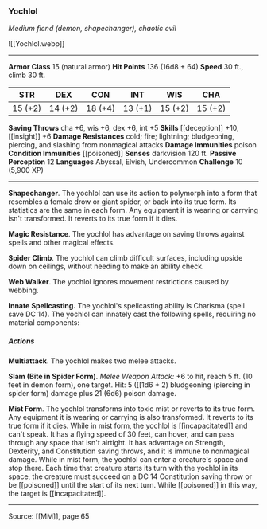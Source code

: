 ### Yochlol
_Medium fiend (demon, shapechanger), chaotic evil_

![[Yochlol.webp]]




---

**Armor Class** 15 (natural armor)
**Hit Points** 136 (16d8 + 64)
**Speed** 30 ft., climb 30 ft.

| STR     | DEX     | CON     | INT     | WIS     | CHA     |
|---------|---------|---------|---------|---------|---------|
| 15 (+2) | 14 (+2) | 18 (+4) | 13 (+1) | 15 (+2) | 15 (+2) |

**Saving Throws** cha +6, wis +6, dex +6, int +5
**Skills** [[deception]] +10, [[insight]] +6
**Damage Resistances** cold; fire; lightning; bludgeoning, piercing, and slashing from nonmagical attacks
**Damage Immunities** poison
**Condition Immunities** [[poisoned]]
**Senses** darkvision 120 ft.
**Passive Perception** 12
**Languages** Abyssal, Elvish, Undercommon
**Challenge** 10 (5,900 XP)

---

**Shapechanger**. The yochlol can use its action to polymorph into a form that resembles a female drow or giant spider, or back into its true form. Its statistics are the same in each form. Any equipment it is wearing or carrying isn't transformed. It reverts to its true form if it dies.

**Magic Resistance**. The yochlol has advantage on saving throws against spells and other magical effects.

**Spider Climb**. The yochlol can climb difficult surfaces, including upside down on ceilings, without needing to make an ability check.

**Web Walker**. The yochlol ignores movement restrictions caused by webbing.

**Innate Spellcasting.** The yochlol's spellcasting ability is Charisma (spell save DC 14). The yochlol can innately cast the following spells, requiring no material components:

##### Actions
**Multiattack**. The yochlol makes two melee attacks.

**Slam (Bite in Spider Form)**. _Melee Weapon Attack:_ +6 to hit, reach 5 ft. (10 feet in demon form), one target. Hit: 5 ([[1d6 + 2) bludgeoning (piercing in spider form) damage plus 21 (6d6) poison damage.

**Mist Form**. The yochlol transforms into toxic mist or reverts to its true form. Any equipment it is wearing or carrying is also transformed. It reverts to its true form if it dies. While in mist form, the yochlol is [[incapacitated]] and can't speak. It has a flying speed of 30 feet, can hover, and can pass through any space that isn't airtight. It has advantage on Strength, Dexterity, and Constitution saving throws, and it is immune to nonmagical damage. While in mist form, the yochlol can enter a creature's space and stop there. Each time that creature starts its turn with the yochlol in its space, the creature must succeed on a DC 14 Constitution saving throw or be [[poisoned]] until the start of its next turn. While [[poisoned]] in this way, the target is [[incapacitated]].


---

Source: [[MM]], page 65
